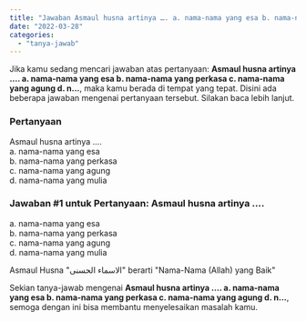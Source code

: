 ```yaml
---
title: "Jawaban Asmaul husna artinya …. a. nama-nama yang esa b. nama-nama yang perkasa c. nama-nama yang agung d. n..."
date: "2022-03-28"
categories: 
  - "tanya-jawab"
---
```


Jika kamu sedang mencari jawaban atas pertanyaan: **Asmaul husna artinya …. a. nama-nama yang esa b. nama-nama yang perkasa c. nama-nama yang agung d. n...**, maka kamu berada di tempat yang tepat. Disini ada beberapa jawaban mengenai pertanyaan tersebut. Silakan baca lebih lanjut.

### Pertanyaan

Asmaul husna artinya ….  
a. nama-nama yang esa  
b. nama-nama yang perkasa  
c. nama-nama yang agung  
d. nama-nama yang mulia

### Jawaban #1 untuk Pertanyaan: Asmaul husna artinya ….  
a. nama-nama yang esa  
b. nama-nama yang perkasa  
c. nama-nama yang agung  
d. nama-nama yang mulia

Asmaul Husna "الاسماء الحسنى" berarti "Nama-Nama (Allah) yang Baik"

Sekian tanya-jawab mengenai **Asmaul husna artinya …. a. nama-nama yang esa b. nama-nama yang perkasa c. nama-nama yang agung d. n...**, semoga dengan ini bisa membantu menyelesaikan masalah kamu.
